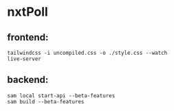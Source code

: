 # nxtPoll

## frontend:
```tailwindcss -i uncompiled.css -o ./style.css --watch``` <br>
```live-server```

## backend:
```sam local start-api --beta-features``` <br>
```sam build --beta-features```

